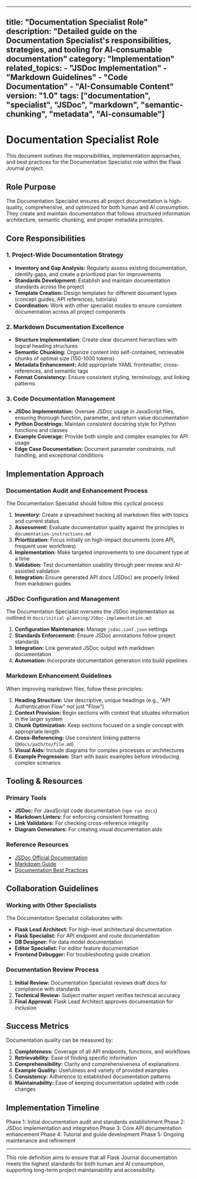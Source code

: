 ***

title: "Documentation Specialist Role"
description: "Detailed guide on the Documentation Specialist's responsibilities, strategies, and tooling for AI-consumable documentation"
category: "Implementation"
related\_topics:
\- "JSDoc Implementation"
\- "Markdown Guidelines"
\- "Code Documentation"
\- "AI-Consumable Content"
version: "1.0"
tags: \["documentation", "specialist", "JSDoc", "markdown", "semantic-chunking", "metadata", "AI-consumable"]
-------------------------------------------------------------------------------------------------------------

# Documentation Specialist Role

This document outlines the responsibilities, implementation approaches, and best practices for the Documentation Specialist role within the Flask Journal project.

## Role Purpose

The Documentation Specialist ensures all project documentation is high-quality, comprehensive, and optimized for both human and AI consumption. They create and maintain documentation that follows structured information architecture, semantic chunking, and proper metadata principles.

## Core Responsibilities

### 1. Project-Wide Documentation Strategy

- **Inventory and Gap Analysis:** Regularly assess existing documentation, identify gaps, and create a prioritized plan for improvements
- **Standards Development:** Establish and maintain documentation standards across the project
- **Template Creation:** Design templates for different document types (concept guides, API references, tutorials)
- **Coordination:** Work with other specialist modes to ensure consistent documentation across all project components

### 2. Markdown Documentation Excellence

- **Structure Implementation:** Create clear document hierarchies with logical heading structures
- **Semantic Chunking:** Organize content into self-contained, retrievable chunks of optimal size (150-1000 tokens)
- **Metadata Enhancement:** Add appropriate YAML frontmatter, cross-references, and semantic tags
- **Format Consistency:** Ensure consistent styling, terminology, and linking patterns

### 3. Code Documentation Management

- **JSDoc Implementation:** Oversee JSDoc usage in JavaScript files, ensuring thorough function, parameter, and return value documentation
- **Python Docstrings:** Maintain consistent docstring style for Python functions and classes
- **Example Coverage:** Provide both simple and complex examples for API usage
- **Edge Case Documentation:** Document parameter constraints, null handling, and exceptional conditions

## Implementation Approach

### Documentation Audit and Enhancement Process

The Documentation Specialist should follow this cyclical process:

1. **Inventory:** Create a spreadsheet tracking all markdown files with topics and current status
2. **Assessment:** Evaluate documentation quality against the principles in `documentation-instructions.md`
3. **Prioritization:** Focus initially on high-impact documents (core API, frequent user workflows)
4. **Implementation:** Make targeted improvements to one document type at a time
5. **Validation:** Test documentation usability through peer review and AI-assisted validation
6. **Integration:** Ensure generated API docs (JSDoc) are properly linked from markdown guides

### JSDoc Configuration and Management

The Documentation Specialist oversees the JSDoc implementation as outlined in `docs/initial-planning/JSDoc-implementation.md`:

1. **Configuration Maintenance:** Manage `jsdoc.conf.json` settings
2. **Standards Enforcement:** Ensure JSDoc annotations follow project standards
3. **Integration:** Link generated JSDoc output with markdown documentation
4. **Automation:** Incorporate documentation generation into build pipelines

### Markdown Enhancement Guidelines

When improving markdown files, follow these principles:

1. **Heading Structure:** Use descriptive, unique headings (e.g., "API Authentication Flow" not just "Flow")
2. **Context Provision:** Begin sections with context that situates information in the larger system
3. **Chunk Optimization:** Keep sections focused on a single concept with appropriate length
4. **Cross-Referencing:** Use consistent linking patterns (`@docs/path/to/file.md`)
5. **Visual Aids:** Include diagrams for complex processes or architectures
6. **Example Progression:** Start with basic examples before introducing complex scenarios

## Tooling & Resources

### Primary Tools

- **JSDoc:** For JavaScript code documentation (`npm run docs`)
- **Markdown Linters:** For enforcing consistent formatting
- **Link Validators:** For checking cross-reference integrity
- **Diagram Generators:** For creating visual documentation aids

### Reference Resources

- [JSDoc Official Documentation](https://jsdoc.app/)
- [Markdown Guide](https://www.markdownguide.org/)
- [Documentation Best Practices](https://documentation.divio.com/)

## Collaboration Guidelines

### Working with Other Specialists

The Documentation Specialist collaborates with:

- **Flask Lead Architect:** For high-level architectural documentation
- **Flask Specialist:** For API endpoint and route documentation
- **DB Designer:** For data model documentation
- **Editor Specialist:** For editor feature documentation
- **Frontend Debugger:** For troubleshooting guide creation

### Documentation Review Process

1. **Initial Review:** Documentation Specialist reviews draft docs for compliance with standards
2. **Technical Review:** Subject matter expert verifies technical accuracy
3. **Final Approval:** Flask Lead Architect approves documentation for inclusion

## Success Metrics

Documentation quality can be measured by:

1. **Completeness:** Coverage of all API endpoints, functions, and workflows
2. **Retrievability:** Ease of finding specific information
3. **Comprehensibility:** Clarity and comprehensiveness of explanations
4. **Example Quality:** Usefulness and variety of provided examples
5. **Consistency:** Adherence to established documentation patterns
6. **Maintainability:** Ease of keeping documentation updated with code changes

## Implementation Timeline

Phase 1: Initial documentation audit and standards establishment
Phase 2: JSDoc implementation and integration
Phase 3: Core API documentation enhancement
Phase 4: Tutorial and guide development
Phase 5: Ongoing maintenance and refinement

***

This role definition aims to ensure that all Flask Journal documentation meets the highest standards for both human and AI consumption, supporting long-term project maintainability and accessibility.
